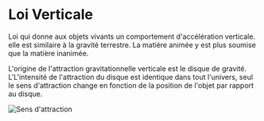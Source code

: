 Loi Verticale
=============

Loi qui donne aux objets vivants un comportement d'accélération verticale. elle est similaire à la gravité terrestre. La matière animée y est plus soumise que la matière inanimée.

L'origine de l'attraction gravitationnelle verticale est le disque de gravité. L'L'intensité de l'attraction du disque est identique dans tout l'univers, seul le sens d'attraction change en fonction de la position de l'objet par rapport au disque.

![Sens d'attraction](../ressources/loi_verticale_sens.png)